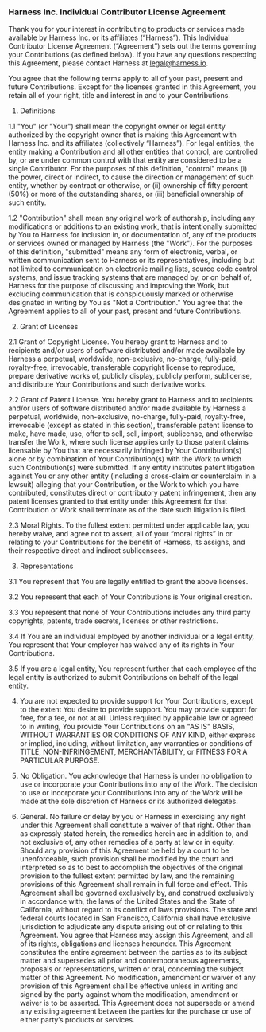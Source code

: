 ### Harness Inc. Individual Contributor License Agreement

Thank you for your interest in contributing to products or services made available by Harness Inc. or its affiliates (“Harness”). This Individual Contributor License Agreement (“Agreement”) sets out the terms governing your Contributions (as defined below). If you have any questions respecting this Agreement, please contact Harness at legal@harness.io.

You agree that the following terms apply to all of your past, present and future Contributions. Except for the licenses granted in this Agreement, you retain all of your right, title and interest in and to your Contributions.

1. Definitions

1.1 "You" (or "Your") shall mean the copyright owner or legal entity authorized by the copyright owner that is making this Agreement with Harness Inc. and its affiliates (collectively “Harness”). For legal entities, the entity making a Contribution and all other entities that control, are controlled by, or are under common control with that entity are considered to be a single Contributor. For the purposes of this definition, "control" means (i) the power, direct or indirect, to cause the direction or management of such entity, whether by contract or otherwise, or (ii) ownership of fifty percent (50%) or more of the outstanding shares, or (iii) beneficial ownership of such entity.

1.2 "Contribution" shall mean any original work of authorship, including any modifications or additions to an existing work, that is intentionally submitted by You to Harness for inclusion in, or documentation of, any of the products or services owned or managed by Harness (the "Work"). For the purposes of this definition, "submitted" means any form of electronic, verbal, or written communication sent to Harness or its representatives, including but not limited to communication on electronic mailing lists, source code control systems, and issue tracking systems that are managed by, or on behalf of, Harness for the purpose of discussing and improving the Work, but excluding communication that is conspicuously marked or otherwise designated in writing by You as "Not a Contribution." You agree that the Agreement applies to all of your past, present and future Contributions.

2. Grant of Licenses

2.1 Grant of Copyright License. You hereby grant to Harness and to recipients and/or users of software distributed and/or made available by Harness a perpetual, worldwide, non-exclusive, no-charge, fully-paid, royalty-free, irrevocable, transferable copyright license to reproduce, prepare derivative works of, publicly display, publicly perform, sublicense, and distribute Your Contributions and such derivative works.

2.2 Grant of Patent License. You hereby grant to Harness and to recipients and/or users of software distributed and/or made available by Harness a perpetual, worldwide, non-exclusive, no-charge, fully-paid, royalty-free, irrevocable (except as stated in this section), transferable patent license to make, have made, use, offer to sell, sell, import, sublicense, and otherwise transfer the Work, where such license applies only to those patent claims licensable by You that are necessarily infringed by Your Contribution(s) alone or by combination of Your Contribution(s) with the Work to which such Contribution(s) were submitted. If any entity institutes patent litigation against You or any other entity (including a cross-claim or counterclaim in a lawsuit) alleging that your Contribution, or the Work to which you have contributed, constitutes direct or contributory patent infringement, then any patent licenses granted to that entity under this Agreement for that Contribution or Work shall terminate as of the date such litigation is filed.

2.3 Moral Rights. To the fullest extent permitted under applicable law, you hereby waive, and agree not to assert, all of your “moral rights” in or relating to your Contributions for the benefit of Harness, its assigns, and their respective direct and indirect sublicensees.

3. Representations

3.1 You represent that You are legally entitled to grant the above licenses.

3.2 You represent that each of Your Contributions is Your original creation.

3.3 You represent that none of Your Contributions includes any third party copyrights, patents, trade secrets, licenses or other restrictions.

3.4 If You are an individual employed by another individual or a legal entity, You represent that Your employer has waived any of its rights in Your Contributions.

3.5 If you are a legal entity, You represent further that each employee of the legal entity is authorized to submit Contributions on behalf of the legal entity.

4.  You are not expected to provide support for Your Contributions, except to the extent You desire to provide support. You may provide support for free, for a fee, or not at all. Unless required by applicable law or agreed to in writing, You provide Your Contributions on an "AS IS" BASIS, WITHOUT WARRANTIES OR CONDITIONS OF ANY KIND, either express or implied, including, without limitation, any warranties or conditions of TITLE, NON-INFRINGEMENT, MERCHANTABILITY, or FITNESS FOR A PARTICULAR PURPOSE.

5.  No Obligation. You acknowledge that Harness is under no obligation to use or incorporate your Contributions into any of the Work. The decision to use or incorporate your Contributions into any of the Work will be made at the sole discretion of Harness or its authorized delegates.

6.  General. No failure or delay by you or Harness in exercising any right under this Agreement shall constitute a waiver of that right. Other than as expressly stated herein, the remedies herein are in addition to, and not exclusive of, any other remedies of a party at law or in equity. Should any provision of this Agreement be held by a court to be unenforceable, such provision shall be modified by the court and interpreted so as to best to accomplish the objectives of the original provision to the fullest extent permitted by law, and the remaining provisions of this Agreement shall remain in full force and effect. This Agreement shall be governed exclusively by, and construed exclusively in accordance with, the laws of the United States and the State of California, without regard to its conflict of laws provisions. The state and federal courts located in San Francisco, California shall have exclusive jurisdiction to adjudicate any dispute arising out of or relating to this Agreement. You agree that Harness may assign this Agreement, and all of its rights, obligations and licenses hereunder. This Agreement constitutes the entire agreement between the parties as to its subject matter and supersedes all prior and contemporaneous agreements, proposals or representations, written or oral, concerning the subject matter of this Agreement. No modification, amendment or waiver of any provision of this Agreement shall be effective unless in writing and signed by the party against whom the modification, amendment or waiver is to be asserted. This Agreement does not supersede or amend any existing agreement between the parties for the purchase or use of either party’s products or services.
